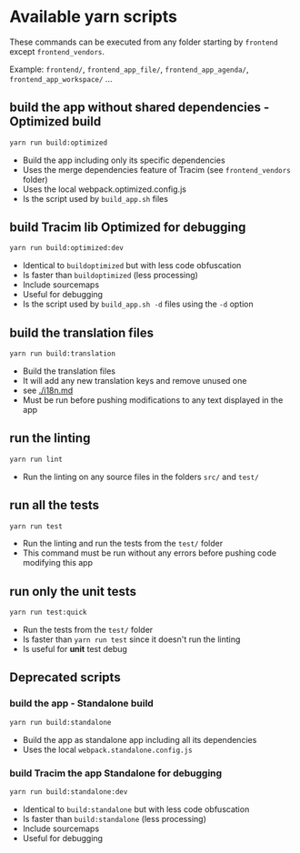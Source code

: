 # Available yarn scripts

These commands can be executed from any folder starting by `frontend` except `frontend_vendors`.

Example: `frontend/`, `frontend_app_file/`, `frontend_app_agenda/`, `frontend_app_workspace/` ...

## build the app without shared dependencies - Optimized build

```bash
yarn run build:optimized
```

- Build the app including only its specific dependencies
- Uses the merge dependencies feature of Tracim (see `frontend_vendors` folder)
- Uses the local webpack.optimized.config.js
- Is the script used by `build_app.sh` files

## build Tracim lib Optimized for debugging

```bash
yarn run build:optimized:dev
```

- Identical to `buildoptimized` but with less code obfuscation
- Is faster than `buildoptimized` (less processing)
- Include sourcemaps
- Useful for debugging
- Is the script used by `build_app.sh -d` files using the `-d` option

## build the translation files

```bash
yarn run build:translation
```

- Build the translation files
- It will add any new translation keys and remove unused one
- see [./i18n.md](/docs/development/i18n/i18n-frontend.md)
- Must be run before pushing modifications to any text displayed in the app

## run the linting

```bash
yarn run lint
```

- Run the linting on any source files in the folders `src/` and `test/`

## run all the tests

```bash
yarn run test
```

- Run the linting and run the tests from the `test/` folder
- This command must be run without any errors before pushing code modifying this app

## run only the unit tests

```bash
yarn run test:quick
```

- Run the tests from the `test/` folder
- Is faster than `yarn run test` since it doesn't run the linting
- Is useful for __unit__ test debug

## Deprecated scripts

### build the app - Standalone build

```bash
yarn run build:standalone
```

- Build the app as standalone app including all its dependencies
- Uses the local `webpack.standalone.config.js`

### build Tracim the app Standalone for debugging

```bash
yarn run build:standalone:dev
```

- Identical to `build:standalone` but with less code obfuscation
- Is faster than `build:standalone` (less processing)
- Include sourcemaps
- Useful for debugging
